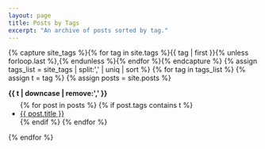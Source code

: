 ```yaml
---
layout: page
title: Posts by Tags
excerpt: "An archive of posts sorted by tag."
---
```


{% capture site_tags %}{% for tag in site.tags %}{{ tag | first }}{% unless forloop.last %},{% endunless %}{% endfor %}{% endcapture %}
{% assign tags_list = site_tags | split:',' | uniq | sort %}
{% for tag in tags_list %}
  {% assign t = tag %}
  {% assign posts = site.posts %}

  <p style="margin: 0 0 0.225rem; font-weight: bold">{{ t | downcase | remove:',' }}</p>
  <ul style="margin-top: 0.5em;margin-bottom: 1em;">
  {% for post in posts %}
    {% if post.tags contains t %}
    <li>
      <a href="{{ post.url }}">{{ post.title }}</a>
    </li>
    {% endif %}
  {% endfor %}
  </ul>
{% endfor %}
